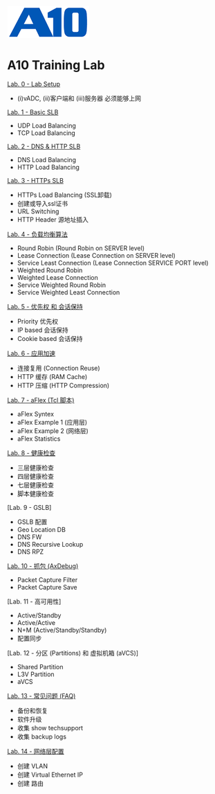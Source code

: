![](/Images/A10-NewLogos-Blue-NoReg-RGB-50.png)
---

# A10 Training Lab
[Lab. 0 - Lab Setup](https://github.com/borissiu/A10_Training_Lab/blob/main/Lab_Setup.md)
 - (i)vADC, (ii)客户端和 (iii)服务器 必须能够上网

[Lab. 1 - Basic SLB](https://github.com/borissiu/A10_Training_Lab/blob/main/Labs/Lab01_Basic_SLB.md)
 - UDP Load Balancing
 - TCP Load Balancing

[Lab. 2 - DNS & HTTP SLB](https://github.com/borissiu/A10_Training_Lab/blob/main/Labs/Lab02_DNS_HTTP_SLB.md)
 - DNS Load Balancing
 - HTTP Load Balancing

[Lab. 3 - HTTPs SLB](https://github.com/borissiu/A10_Training_Lab/blob/main/Labs/Lab03_HTTPs_SLB.md)
 - HTTPs Load Balancing (SSL卸载)
 - 创建或导入ssl证书
 - URL Switching
 - HTTP Header 源地址插入

[Lab. 4 - 负载均衡算法](https://github.com/borissiu/A10_Training_Lab/blob/main/Labs/Lab04_LB_Algorithm.md)
 - Round Robin (Round Robin on SERVER level)
 - Lease Connection (Lease Connection on SERVER level)
 - Service Least Connection (Lease Connection SERVICE PORT level)
 - Weighted Round Robin
 - Weighted Lease Connection
 - Service Weighted Round Robin
 - Service Weighted Least Connection

[Lab. 5 - 优先权 和 会话保持](https://github.com/borissiu/A10_Training_Lab/blob/main/Labs/Lab05_LB_Persistence.md)
 - Priority 优先权
 - IP based 会话保持
 - Cookie based 会话保持

[Lab. 6 - 应用加速](https://github.com/borissiu/A10_Training_Lab/blob/main/Labs/Lab06_LB_Acceleration.md)
 - 连接复用 (Connection Reuse)
 - HTTP 缓存 (RAM Cache)
 - HTTP 压缩 (HTTP Compression)

[Lab. 7 - aFlex (Tcl 脚本)](https://github.com/borissiu/A10_Training_Lab/blob/main/Labs/Lab07_aFlex.md)
 - aFlex Syntex
 - aFlex Example 1 (应用层)
 - aFlex Example 2 (网络层)
 - aFlex Statistics

[Lab. 8 - 健康检查](https://github.com/borissiu/A10_Training_Lab/blob/main/Labs/Lab09_HealthMonitor.md)
 - 三层健康检查
 - 四层健康检查
 - 七层健康检查
 - 脚本健康检查

[Lab. 9 - GSLB]
 - GSLB 配置
 - Geo Location DB
 - DNS FW
 - DNS Recursive Lookup
 - DNS RPZ

[Lab. 10 - 抓包 (AxDebug)](https://github.com/borissiu/A10_Training_Lab/blob/main/Labs/Lab10_AxDebug.md)
 - Packet Capture Filter
 - Packet Capture Save

[Lab. 11 - 高可用性]
 - Active/Standby
 - Active/Active
 - N+M (Active/Standby/Standby)
 - 配置同步

[Lab. 12 - 分区 (Partitions) 和 虚拟机箱 (aVCS)]
 - Shared Partition
 - L3V Partition
 - aVCS

[Lab. 13 - 常见问题 (FAQ)](https://github.com/borissiu/A10_Training_Lab/blob/main/Labs/Lab13_FAQ.md)
 - 备份和恢复
 - 软件升级
 - 收集 show techsupport
 - 收集 backup logs

[Lab. 14 - 网络层配置](https://github.com/borissiu/A10_Training_Lab/blob/main/Labs/Lab14_L23_Setup.md)
 - 创建 VLAN
 - 创建 Virtual Ethernet IP
 - 创建 路由

